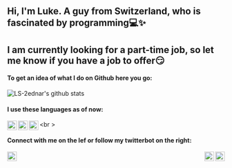 ## Hi, I'm Luke. A guy from Switzerland, who is fascinated by programming:computer::sparkles:

## I am currently looking for a part-time job, so let me know if you have a job to offer:smirk:

#### To get an idea of what I do on Github here you go:
![LS-2ednar's github stats](https://github-readme-stats.vercel.app/api?username=LS-2ednar&hide=contribs,issues)


#### I use these languages as of now:
[<img align = "left" width = "22px" src="https://cdn3.iconfinder.com/data/icons/logos-and-brands-adobe/512/267_Python-512.png">](https://github.com/LS-2ednar/PAD2020_GenomicSequence_to_Species_Cluster)
<img align = "left" width = "22px" src="https://cdn4.iconfinder.com/data/icons/logos-and-brands/512/285_R_Project_logo-512.png">
<img align = "left" width = "22px" src="https://upload.wikimedia.org/wikipedia/commons/2/21/Matlab_Logo.png">
<br \>


#### Connect with me on the lef or follow my twitterbot on the right:
[<img align = "left" alt= "linkedin" width ="22px" src="https://www.flaticon.com/svg/static/icons/svg/174/174857.svg">](https://www.linkedin.com/in/lukas-schaub-bt)
<img align = "right" width = "22px" src="https://image.flaticon.com/icons/png/512/65/65508.png" >
[<img align = "right" width = "22px" src="https://allfacebook.de/wp-content/uploads/2020/02/Twitter_Logo_Blue-300x300.png">](https://twitter.com/thecuriousluke) 

